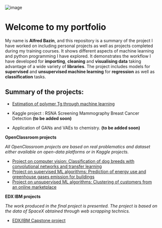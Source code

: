 ![image](https://user-images.githubusercontent.com/108140094/210341247-5bc5046c-18fd-4041-9746-9da1c6205b8f.png)

# Welcome to my portfolio

My name is **Alfred Bazin**, and this repository is a summary of the project I have worked on including personal projects as well as projects completed during my training courses. It shows different aspects of machine learning and python programming I have explored. It demonstrates the workflow I have developed for **importing**, **cleaning** and **visualising data** taking advantage of a wide variety of **libraries**. The project includes models for **supervised** and **unsupervised machine learning** for **regression** as well as **classification** tasks.

## Summary of the projects:

-	[Estimation of polymer Tg through machine learning](https://github.com/Owlmium/Portfolio/tree/main/Prediction_of_polymers_Tg)

- Kaggle project : RSNA Screening Mammography Breast Cancer Detection **(to be added soon)**

- Application of GANs and VAEs to chemistry. **(to be added soon)**

**OpenClassroom projects**

*All OpenClassroom projects are based on real problematics and dataset either available on open-data platforms or in Kaggle projects.*
-	[Project on computer vision: Classification of dog breeds with convolutional networks and transfer learning](https://github.com/Owlmium/Portfolio/tree/main/OpenClassrooms/Computer_vision)
-	[Project on supervised ML algorithms: Prediction of energy use and greenhouse gases emission for buildings](https://github.com/Owlmium/Portfolio/tree/main/OpenClassrooms/Supervised_ML)
-	[Project on unsupervised ML algorithms: Clustering of customers from an online marketplace](https://github.com/Owlmium/Portfolio/tree/main/OpenClassrooms/Non_supervised_ML)

**EDX IBM projects**

*The work produced in the final project is presented. The project is based on the data of SpaceX obtained through web scrapping technics.*
-	[EDX/IBM Capstone project](https://github.com/Owlmium/Portfolio/tree/main/EDX_IBM)

